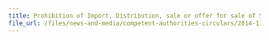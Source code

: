 ```yaml
---
title: Prohibition of Import, Distribution, sale or offer for sale of Shisha Tobacco  
file_url: /files/news-and-media/competent-authorities-circulars/2014-11-27-CA2.pdf
---
```

